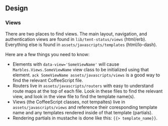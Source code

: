 ## Design

### Views

There are two places to find views. The main layout, navigation, and authentication views are found in `lib/tent-status/views` (html/erb). Everything else is found in `assets/javascripts/templates` (html/lo-dash).

Here are a few things you need to know:

- Elements with `data-view='SomeViewName'` will cause `Marbles.Views.SomeViewName` view class to be initialized using that element. `ack SomeViewName assets/javascripts/views` is a good way to find the relevant CoffeeScript file.
- Routers live in `assets/javascripts/routers` with easy to understand route maps at the top of each file. Look in these files to find the relevant view, and look in the view file to find the template name(s).
- Views (the CoffeeScript classes, not tempaltes) live in `assets/javascripts/views` and reference their coresponding template name and any templates rendered inside of that template (partials).
- Rendering partials in mustache is done like this: `{{> template_name}}`.

